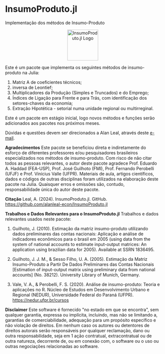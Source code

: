 # InsumoProduto.jl
Implementação dos métodos de Insumo-Produto


<div align="center">
<img src="http://alanleal-econ.com/wp-content/uploads/2024/09/InsumoProduto.jl-logo.png" width="100" alt="InsumoProduto.jl Logo">
</div>


Este é um pacote que implementa os seguintes métodos de insumo-produto na Julia:

1) Matriz A de coeficientes técnicos;
2) inversa de Leontief;
3) Multiplicadores da Produção (Simples e Truncados) e do Emprego;
4) Índices de Ligação para Frente e para Trás, com identificação dos setores-chaves da economia;
5) Extração Hipotética - setorial numa unidade regional ou multirreginal. 

Este é um pacote em estágio inicial, logo novos métodos e funções serão adicionados aos pacotes nos próximos meses. 

Dúvidas e questões devem ser direcionados a Alan Leal, através deste [e-mail](mailto:prof@alanleal-econ.com).


**Agradecimentos**
Este pacote se beneficiou direta e indiretamente do esforço de diferentes professores e/ou pesquisadores brasileiros especializados nos métodos de insumo-produto. Com risco de não citar todos as pessoas relevantes, o autor deste pacote agradece Prof. Eduardo A. Haddad (FEA-USP), Prof. José Guilhoto (FMI), Prof. Fernando Perobelli (UFJF) e Prof. Vinícius Valle (UFPR). Materiais de aula, artigos científicos, dados e códigos de outras disciplinas foram utilizados na elaboração deste pacote na Julia. Quaisquer erros e omissões são, contudo, responsabilidade única do autor deste pacote. 

**Citação**
Leal, A. (2024). InsumoProduto.jl. GitHub. https://github.com/alanleal-econ/InsumoProduto.jl

**Trabalhos e Dados Relevantes para o InsumoProduto.jl**
Trabalhos e dados relevantes usados neste pacote:

1) Guilhoto, J. (2010). Estimação da matriz insumo-produto utilizando dados preliminares das contas nacionais: Aplicação e análise de indicadores econômicos para o brasil em 2005 (using data from the system of national accounts to estimate input-output matrices: An application using brazilian data for 2005). Available at SSRN 1836495.

2) Guilhoto, J. J. M., & Sesso Filho, U. A. (2005). Estimação da Matriz Insumo-Produto a Partir De Dados Preliminares das Contas Nacionais [Estimation of input-output matrix using preliminary data from national accounts] (No. 38212). University Library of Munich, Germany.

3) Vale, V. A., & Perobelli, F. S. (2020). Análise de insumo-produto: Teoria e aplicações no R. Núcleo de Estudos em Desenvolvimento Urbano e Regional (NEDUR), Universidade Federal do Paraná (UFPR). https://nedur.ufpr.br/cursos

**Disclaimer**
Este software é fornecido "no estado em que se encontra", sem qualquer garantia, expressa ou implícita, incluindo, mas não se limitando a, garantias de comerciabilidade, adequação para um propósito específico e não violação de direitos. Em nenhum caso os autores ou detentores de direitos autorais serão responsáveis por qualquer reclamação, dano ou outra responsabilidade, seja em 1  ação contratual, extracontratual ou de outra natureza, decorrente de, ou em conexão com, o software ou o uso ou outras negociações relacionadas ao software.